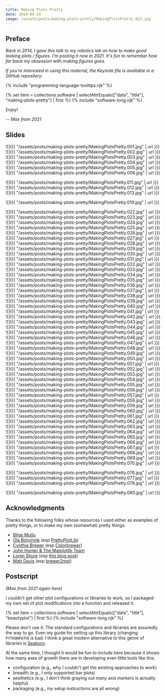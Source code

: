 ```yaml
---
title: Making Plots Pretty
date: 2014-04-24
image: /assets/posts/making-plots-pretty/MakingPlotsPretty.023.jpg
---
```


## Preface

_Back in 2014, I gave this talk to my robotics lab on how to make good looking plots / figures. I'm posting it now in 2021. It's fun to remember how far back my obsession with making figures goes._

_If you're interested in using this material, the Keynote file is available in a GitHub repository:_

{% include "programming-language-tooltips.njk" %}

{% set item = collections.software | selectAttrEquals(["data", "title"], "making-plots-pretty") | first %}
{% include "software-long.njk" %}

_Enjoy!_

_-- Max from 2021_

## Slides

![]({{ "/assets/posts/making-plots-pretty/MakingPlotsPretty.001.jpg" | url }})
![]({{ "/assets/posts/making-plots-pretty/MakingPlotsPretty.002.jpg" | url }})
![]({{ "/assets/posts/making-plots-pretty/MakingPlotsPretty.003.jpg" | url }})
![]({{ "/assets/posts/making-plots-pretty/MakingPlotsPretty.004.jpg" | url }})
![]({{ "/assets/posts/making-plots-pretty/MakingPlotsPretty.005.jpg" | url }})
![]({{ "/assets/posts/making-plots-pretty/MakingPlotsPretty.006.jpg" | url }})
<!-- ![]({{ "/assets/posts/making-plots-pretty/MakingPlotsPretty.007.jpg" | url }}) -->
<!-- ![]({{ "/assets/posts/making-plots-pretty/MakingPlotsPretty.008.jpg" | url }}) -->
<!-- ![]({{ "/assets/posts/making-plots-pretty/MakingPlotsPretty.009.jpg" | url }}) -->
<!-- ![]({{ "/assets/posts/making-plots-pretty/MakingPlotsPretty.010.jpg" | url }}) -->
![]({{ "/assets/posts/making-plots-pretty/MakingPlotsPretty.011.jpg" | url }})
![]({{ "/assets/posts/making-plots-pretty/MakingPlotsPretty.012.jpg" | url }})
![]({{ "/assets/posts/making-plots-pretty/MakingPlotsPretty.013.jpg" | url }})
<!-- ![]({{ "/assets/posts/making-plots-pretty/MakingPlotsPretty.014.jpg" | url }}) -->
<!-- ![]({{ "/assets/posts/making-plots-pretty/MakingPlotsPretty.015.jpg" | url }}) -->
<!-- ![]({{ "/assets/posts/making-plots-pretty/MakingPlotsPretty.016.jpg" | url }}) -->
<!-- ![]({{ "/assets/posts/making-plots-pretty/MakingPlotsPretty.017.jpg" | url }}) -->
<!-- ![]({{ "/assets/posts/making-plots-pretty/MakingPlotsPretty.018.jpg" | url }}) -->
![]({{ "/assets/posts/making-plots-pretty/MakingPlotsPretty.019.jpg" | url }})
<!-- ![]({{ "/assets/posts/making-plots-pretty/MakingPlotsPretty.020.jpg" | url }}) -->
<!-- ![]({{ "/assets/posts/making-plots-pretty/MakingPlotsPretty.021.jpg" | url }}) -->
![]({{ "/assets/posts/making-plots-pretty/MakingPlotsPretty.022.jpg" | url }})
![]({{ "/assets/posts/making-plots-pretty/MakingPlotsPretty.023.jpg" | url }})
![]({{ "/assets/posts/making-plots-pretty/MakingPlotsPretty.024.jpg" | url }})
![]({{ "/assets/posts/making-plots-pretty/MakingPlotsPretty.025.jpg" | url }})
![]({{ "/assets/posts/making-plots-pretty/MakingPlotsPretty.026.jpg" | url }})
![]({{ "/assets/posts/making-plots-pretty/MakingPlotsPretty.027.jpg" | url }})
![]({{ "/assets/posts/making-plots-pretty/MakingPlotsPretty.028.jpg" | url }})
![]({{ "/assets/posts/making-plots-pretty/MakingPlotsPretty.029.jpg" | url }})
![]({{ "/assets/posts/making-plots-pretty/MakingPlotsPretty.030.jpg" | url }})
![]({{ "/assets/posts/making-plots-pretty/MakingPlotsPretty.031.jpg" | url }})
![]({{ "/assets/posts/making-plots-pretty/MakingPlotsPretty.032.jpg" | url }})
![]({{ "/assets/posts/making-plots-pretty/MakingPlotsPretty.033.jpg" | url }})
![]({{ "/assets/posts/making-plots-pretty/MakingPlotsPretty.034.jpg" | url }})
![]({{ "/assets/posts/making-plots-pretty/MakingPlotsPretty.035.jpg" | url }})
![]({{ "/assets/posts/making-plots-pretty/MakingPlotsPretty.036.jpg" | url }})
![]({{ "/assets/posts/making-plots-pretty/MakingPlotsPretty.037.jpg" | url }})
![]({{ "/assets/posts/making-plots-pretty/MakingPlotsPretty.038.jpg" | url }})
![]({{ "/assets/posts/making-plots-pretty/MakingPlotsPretty.039.jpg" | url }})
![]({{ "/assets/posts/making-plots-pretty/MakingPlotsPretty.040.jpg" | url }})
![]({{ "/assets/posts/making-plots-pretty/MakingPlotsPretty.041.jpg" | url }})
![]({{ "/assets/posts/making-plots-pretty/MakingPlotsPretty.042.jpg" | url }})
![]({{ "/assets/posts/making-plots-pretty/MakingPlotsPretty.043.jpg" | url }})
![]({{ "/assets/posts/making-plots-pretty/MakingPlotsPretty.044.jpg" | url }})
![]({{ "/assets/posts/making-plots-pretty/MakingPlotsPretty.045.jpg" | url }})
![]({{ "/assets/posts/making-plots-pretty/MakingPlotsPretty.046.jpg" | url }})
![]({{ "/assets/posts/making-plots-pretty/MakingPlotsPretty.047.jpg" | url }})
![]({{ "/assets/posts/making-plots-pretty/MakingPlotsPretty.048.jpg" | url }})
![]({{ "/assets/posts/making-plots-pretty/MakingPlotsPretty.049.jpg" | url }})
![]({{ "/assets/posts/making-plots-pretty/MakingPlotsPretty.050.jpg" | url }})
![]({{ "/assets/posts/making-plots-pretty/MakingPlotsPretty.051.jpg" | url }})
![]({{ "/assets/posts/making-plots-pretty/MakingPlotsPretty.052.jpg" | url }})
![]({{ "/assets/posts/making-plots-pretty/MakingPlotsPretty.053.jpg" | url }})
![]({{ "/assets/posts/making-plots-pretty/MakingPlotsPretty.054.jpg" | url }})
![]({{ "/assets/posts/making-plots-pretty/MakingPlotsPretty.055.jpg" | url }})
![]({{ "/assets/posts/making-plots-pretty/MakingPlotsPretty.056.jpg" | url }})
![]({{ "/assets/posts/making-plots-pretty/MakingPlotsPretty.057.jpg" | url }})
![]({{ "/assets/posts/making-plots-pretty/MakingPlotsPretty.058.jpg" | url }})
![]({{ "/assets/posts/making-plots-pretty/MakingPlotsPretty.059.jpg" | url }})
![]({{ "/assets/posts/making-plots-pretty/MakingPlotsPretty.060.jpg" | url }})
![]({{ "/assets/posts/making-plots-pretty/MakingPlotsPretty.061.jpg" | url }})
![]({{ "/assets/posts/making-plots-pretty/MakingPlotsPretty.062.jpg" | url }})
![]({{ "/assets/posts/making-plots-pretty/MakingPlotsPretty.063.jpg" | url }})
![]({{ "/assets/posts/making-plots-pretty/MakingPlotsPretty.064.jpg" | url }})
![]({{ "/assets/posts/making-plots-pretty/MakingPlotsPretty.065.jpg" | url }})
![]({{ "/assets/posts/making-plots-pretty/MakingPlotsPretty.066.jpg" | url }})
![]({{ "/assets/posts/making-plots-pretty/MakingPlotsPretty.067.jpg" | url }})
![]({{ "/assets/posts/making-plots-pretty/MakingPlotsPretty.068.jpg" | url }})
![]({{ "/assets/posts/making-plots-pretty/MakingPlotsPretty.069.jpg" | url }})
![]({{ "/assets/posts/making-plots-pretty/MakingPlotsPretty.070.jpg" | url }})
<!-- ![]({{ "/assets/posts/making-plots-pretty/MakingPlotsPretty.071.jpg" | url }}) -->
<!-- ![]({{ "/assets/posts/making-plots-pretty/MakingPlotsPretty.072.jpg" | url }}) -->
<!-- ![]({{ "/assets/posts/making-plots-pretty/MakingPlotsPretty.073.jpg" | url }}) -->
<!-- ![]({{ "/assets/posts/making-plots-pretty/MakingPlotsPretty.074.jpg" | url }}) -->
<!-- ![]({{ "/assets/posts/making-plots-pretty/MakingPlotsPretty.075.jpg" | url }}) -->
![]({{ "/assets/posts/making-plots-pretty/MakingPlotsPretty.076.jpg" | url }})
![]({{ "/assets/posts/making-plots-pretty/MakingPlotsPretty.077.jpg" | url }})
![]({{ "/assets/posts/making-plots-pretty/MakingPlotsPretty.078.jpg" | url }})
<!-- ![]({{ "/assets/posts/making-plots-pretty/MakingPlotsPretty.079.jpg" | url }}) -->
![]({{ "/assets/posts/making-plots-pretty/MakingPlotsPretty.080.jpg" | url }})
<!-- ![]({{ "/assets/posts/making-plots-pretty/MakingPlotsPretty.081.jpg" | url }}) -->
<!-- ![]({{ "/assets/posts/making-plots-pretty/MakingPlotsPretty.082.jpg" | url }}) -->


## Acknowledgments

Thanks to the following folks whose resources I used either as examples of pretty things, or to make my own (somewhat) pretty things.

* [Bilge Mutlu](http://pages.cs.wisc.edu/~bilge/)
* [Ola Botvinnik](http://www.olgabotvinnik.com/) (esp [PrettyPlotLib](http://olgabot.github.io/prettyplotlib/))
* [Cynthia Brewer](http://www.geog.psu.edu/people/brewer-cynthia) (esp [Colorbrewer](http://colorbrewer2.org/))
* [John Hunter & The Matplotlib Team](http://matplotlib.org/)
* [Loren Shure](http://blogs.mathworks.com/loren/) (esp [this blog post](http://blogs.mathworks.com/loren/2007/12/11/making-pretty-graphs/))
* [Matt Davis](http://penandpants.com/) (esp [brewer2mpl](https://github.com/jiffyclub/brewer2mpl))

## Postscript

_(Max from 2021 again here)_

I couldn't get other plot configurations or libraries to work, so I packaged my own set of plot modifications into a function and released it.

{% set item = collections.software | selectAttrEquals(["data", "title"], "beautyplot") | first %}
{% include "software-long.njk" %}

Please don't use it. The standard configurations and libraries are assuredly the way to go. Even my guide for setting up this library (changing `PYTHONPATH`) is bad. I think a great modern alternative to this genre of libraries is [Seaborn](https://seaborn.pydata.org/).

At the same time, I thought it would be fun to include here because it shows how many axes of growth there are in developing even little tools like this:

- configuration (e.g., why I couldn't get the existing approaches to work)
- breadth (e.g., I only supported bar plots)
- aesthetics (e.g., I don't think graying out many axis markers is actually helpful)
- packaging (e.g., my setup instructions are all wrong)
